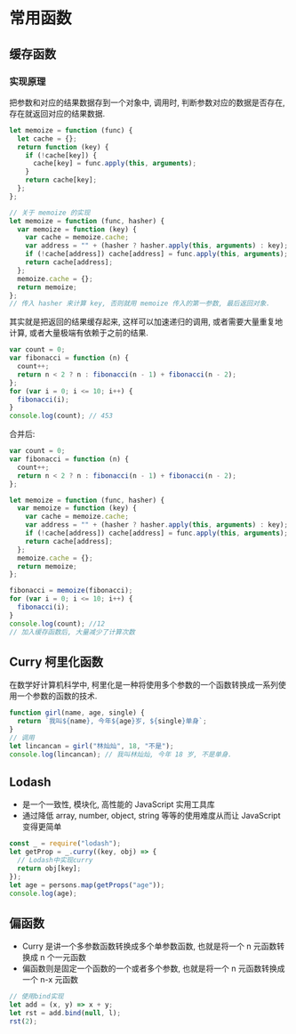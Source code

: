 # 常用函数

## 缓存函数

### 实现原理

把参数和对应的结果数据存到一个对象中, 调用时, 判断参数对应的数据是否存在, 存在就返回对应的结果数据.

```js
let memoize = function (func) {
  let cache = {};
  return function (key) {
    if (!cache[key]) {
      cache[key] = func.apply(this, arguments);
    }
    return cache[key];
  };
};
```

```js
// 关于 memoize 的实现
let memoize = function (func, hasher) {
  var memoize = function (key) {
    var cache = memoize.cache;
    var address = "" + (hasher ? hasher.apply(this, arguments) : key);
    if (!cache[address]) cache[address] = func.apply(this, arguments);
    return cache[address];
  };
  memoize.cache = {};
  return memoize;
};
// 传入 hasher 来计算 key, 否则就用 memoize 传入的第一参数, 最后返回对象.
```

其实就是把返回的结果缓存起来, 这样可以加速递归的调用, 或者需要大量重复地计算, 或者大量极端有依赖于之前的结果.

```js
var count = 0;
var fibonacci = function (n) {
  count++;
  return n < 2 ? n : fibonacci(n - 1) + fibonacci(n - 2);
};
for (var i = 0; i <= 10; i++) {
  fibonacci(i);
}
console.log(count); // 453
```

合并后:

```js
var count = 0;
var fibonacci = function (n) {
  count++;
  return n < 2 ? n : fibonacci(n - 1) + fibonacci(n - 2);
};

let memoize = function (func, hasher) {
  var memoize = function (key) {
    var cache = memoize.cache;
    var address = "" + (hasher ? hasher.apply(this, arguments) : key);
    if (!cache[address]) cache[address] = func.apply(this, arguments);
    return cache[address];
  };
  memoize.cache = {};
  return memoize;
};

fibonacci = memoize(fibonacci);
for (var i = 0; i <= 10; i++) {
  fibonacci(i);
}
console.log(count); //12
// 加入缓存函数后, 大量减少了计算次数
```

## Curry 柯里化函数

在数学好计算机科学中, 柯里化是一种将使用多个参数的一个函数转换成一系列使用一个参数的函数的技术.

```js
function girl(name, age, single) {
  return `我叫${name}, 今年${age}岁, ${single}单身`;
}
// 调用
let lincancan = girl("林灿灿", 18, "不是");
console.log(lincancan); // 我叫林灿灿, 今年 18 岁, 不是单身.
```

## Lodash

- 是一个一致性, 模块化, 高性能的 JavaScript 实用工具库
- 通过降低 array, number, object, string 等等的使用难度从而让 JavaScript 变得更简单

```js
const _ = require("lodash");
let getProp = _.curry((key, obj) => {
  // Lodash中实现curry
  return obj[key];
});
let age = persons.map(getProps("age"));
console.log(age);
```

## 偏函数

- Curry 是讲一个多参数函数转换成多个单参数函数, 也就是将一个 n 元函数转换成 n 个一元函数
- 偏函数则是固定一个函数的一个或者多个参数, 也就是将一个 n 元函数转换成一个 n-x 元函数

```js
// 使用bind实现
let add = (x, y) => x + y;
let rst = add.bind(null, l);
rst(2);
```
